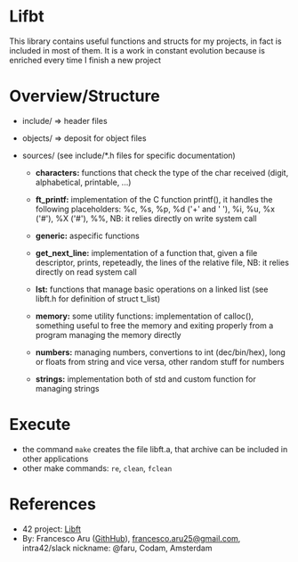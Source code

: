 # Lifbt
This library contains useful functions and structs for my projects, in fact is included in most of them. It is a work in constant evolution because is enriched every time I finish a new project


# Overview/Structure
- include/           => header files
- objects/           => deposit for object files
- sources/		(see include/*.h files for specific documentation)

	- **characters:** 		functions that check the type of the char received (digit, alphabetical, printable, ...)

	- **ft_printf:**  		implementation of the C function printf(), it handles the following placeholders: %c, %s, %p, %d ('+' and ' '), %i, %u, %x ('#'), %X ('#'), %%, NB: it relies directly on write system call
	
	- **generic:**			aspecific functions

	- **get_next_line:**  	implementation of a function that, given a file descriptor, prints, repeteadly, the lines of the relative file, NB: it relies directly on read system call

	- **lst:**  			functions that manage basic operations on a linked list (see libft.h for definition of struct t_list)

	- **memory:**  			some utility functions: implementation of calloc(), something useful to free the memory and exiting properly from a program managing the memory directly

	- **numbers:**  		managing numbers, convertions to int (dec/bin/hex), long or floats from string and vice versa, other random stuff for numbers

	- **strings:**  		implementation both of std and custom function for managing strings


# Execute
- the command `make` creates the file libft.a, that archive can be included in other applications
- other make commands: `re`, `clean`, `fclean`


# References
- 42 project: [Libft](https://cdn.intra.42.fr/pdf/pdf/73987/en.subject.pdf)
- By: Francesco Aru ([GithHub](https://github.com/Orpheus-3145)), francesco.aru25@gmail.com, intra42/slack nickname: @faru, Codam, Amsterdam
